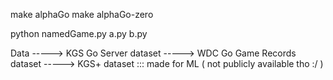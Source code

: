 make alphaGo
make alphaGo-zero

python namedGame.py a.py b.py

Data -----> KGS Go Server dataset
     -----> WDC Go Game Records dataset
     -----> KGS+ dataset ::: made for ML ( not publicly available tho :/ )